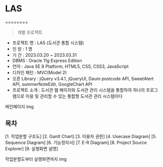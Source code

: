 # LAS
========
> 개별 프로젝트

- 프로젝트 명 : LAS (도서관 통합 시스템)
- 인 원 : 1 명
- 기 간 : 2023.03.20 ~ 2023.03.31
- DBMS : Oracle 11g Express Edition
- 언어 : Java SE 8 Platform, HTML5, CSS, CSS3, JavaScript
- 디자인 패턴 : MVC(Model 2)
- 오픈 Library : jQuery v3.4.1, jQueryUI, Daum postcode API, SweetAlert API, summerNoteEdit, GoogleChart API
- 프로젝트 소개 : 도서관 웹 페이지와 도서관 관리 시스템을 통합하여 하나의 프로그램으로 이용 및 관리할 수 있는 통합형 도서관 관리 시스템이다 <br>

메인페이지 img

## 목차
[1. 작업분할 구조도]
[2. Gantt Chart]
[3. 이용자 권한]
[4. Usecase Diagram]
[5. Sequence Diagram]
[6. 기능정의서]
[7. E-R Diagram]
[8. Project Source Explorer]
[9. 실행화면 설명]

작업분할도부터 실행화면까지 img




